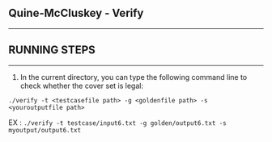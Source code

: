 
## Quine-McCluskey - Verify
---

## RUNNING STEPS 
---
1. In the current directory, you can type the following command line to check whether the cover set is legal:

``` ./verify -t <testcasefile path> -g <goldenfile path> -s <youroutputfile path> ```

EX : ``` ./verify -t testcase/input6.txt -g golden/output6.txt -s myoutput/output6.txt ```

